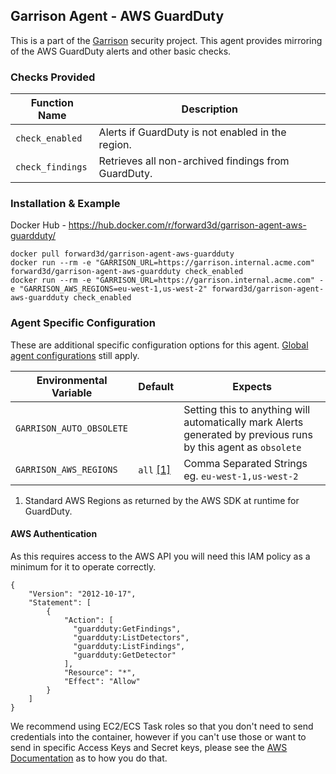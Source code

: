 Garrison Agent - AWS GuardDuty
--

This is a part of the [Garrison](https://github.com/forward3d/garrison) security project. This agent provides mirroring of the AWS GuardDuty alerts and other basic checks.

### Checks Provided

| Function Name | Description  |
| ------------- | ------------- |
| `check_enabled` | Alerts if GuardDuty is not enabled in the region. |
| `check_findings` | Retrieves all non-archived findings from GuardDuty. |

### Installation & Example

Docker Hub - https://hub.docker.com/r/forward3d/garrison-agent-aws-guardduty/

    docker pull forward3d/garrison-agent-aws-guardduty
    docker run --rm -e "GARRISON_URL=https://garrison.internal.acme.com" forward3d/garrison-agent-aws-guardduty check_enabled
    docker run --rm -e "GARRISON_URL=https://garrison.internal.acme.com" -e "GARRISON_AWS_REGIONS=eu-west-1,us-west-2" forward3d/garrison-agent-aws-guardduty check_enabled

### Agent Specific Configuration

These are additional specific configuration options for this agent. [Global agent configurations](https://github.com/forward3d/garrison#global-configuration-options) still apply.

| Environmental Variable  | Default | Expects |
| ------------- | ------------- | ------------- |
| `GARRISON_AUTO_OBSOLETE` | | Setting this to anything will automatically mark Alerts generated by previous runs by this agent as `obsolete` |
| `GARRISON_AWS_REGIONS` | `all` [[1]](#f1) | Comma Separated Strings eg. `eu-west-1,us-west-2` |

1. <span id="f2"></span> Standard AWS Regions as returned by the AWS SDK at runtime for GuardDuty.

#### AWS Authentication

As this requires access to the AWS API you will need this IAM policy as a minimum for it to operate correctly.

    {
        "Version": "2012-10-17",
        "Statement": [
            {
                "Action": [
                  "guardduty:GetFindings",
                  "guardduty:ListDetectors",
                  "guardduty:ListFindings",
                  "guardduty:GetDetector"
                ],
                "Resource": "*",
                "Effect": "Allow"
            }
        ]
    }

We recommend using EC2/ECS Task roles so that you don't need to send credentials into the container, however if you can't use those or want to send in specific Access Keys and Secret keys, please see the [AWS Documentation](https://docs.aws.amazon.com/sdk-for-ruby/v3/developer-guide/setup-config.html#aws-ruby-sdk-credentials-environment) as to how you do that.

